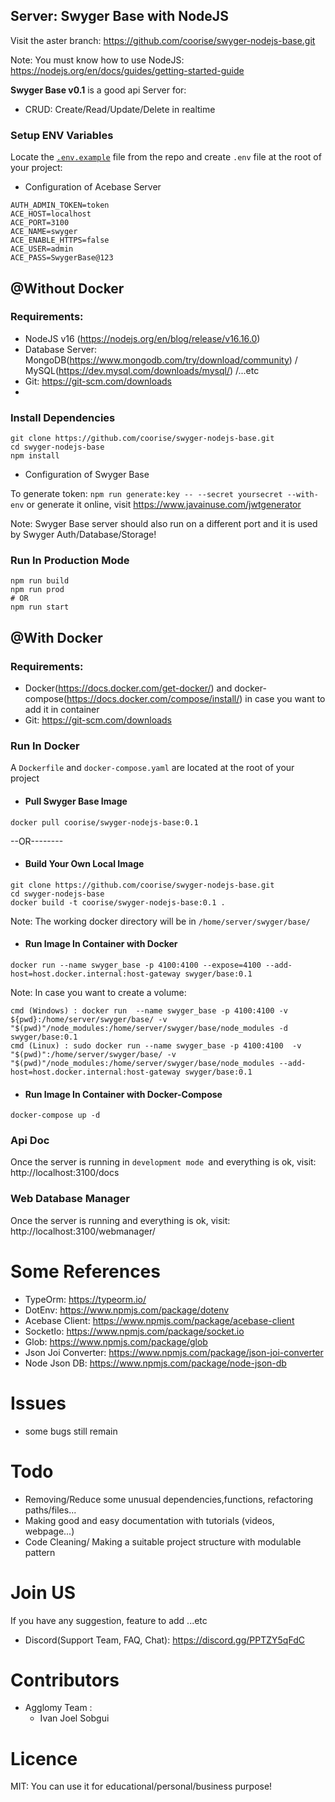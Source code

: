 ## Server: Swyger Base with NodeJS

Visit the aster branch: https://github.com/coorise/swyger-nodejs-base.git


Note: You must know how to use NodeJS: https://nodejs.org/en/docs/guides/getting-started-guide

**Swyger Base v0.1** is a good api Server for:
- CRUD: Create/Read/Update/Delete in realtime

### Setup ENV Variables
Locate the <a href="https://github.com/coorise/swyger-nodejs-base/blob/master/.env.example">``.env.example``</a> file from the repo and create ``.env`` file at the root of your project:
- Configuration of Acebase Server
```
AUTH_ADMIN_TOKEN=token 
ACE_HOST=localhost
ACE_PORT=3100
ACE_NAME=swyger
ACE_ENABLE_HTTPS=false
ACE_USER=admin
ACE_PASS=SwygerBase@123
```
## @Without Docker
### Requirements:
- NodeJS v16 (https://nodejs.org/en/blog/release/v16.16.0)
- Database Server: MongoDB(https://www.mongodb.com/try/download/community) / MySQL(https://dev.mysql.com/downloads/mysql/) /...etc
- Git: https://git-scm.com/downloads
- 
### Install Dependencies
```
git clone https://github.com/coorise/swyger-nodejs-base.git
cd swyger-nodejs-base
npm install
```

- Configuration of Swyger Base

To generate token: ``npm run generate:key -- --secret yoursecret --with-env`` or generate it online, visit https://www.javainuse.com/jwtgenerator

Note: Swyger Base server should also run on a different port and it is used by Swyger Auth/Database/Storage!

### Run In Production Mode
```
npm run build
npm run prod
# OR
npm run start
```
##  @With Docker
### Requirements:
- Docker(https://docs.docker.com/get-docker/) and docker-compose(https://docs.docker.com/compose/install/) in case you want to add it in container
- Git: https://git-scm.com/downloads
### Run In Docker

A ``Dockerfile`` and ``docker-compose.yaml`` are located at the root of your project
- #### Pull Swyger Base Image
```
docker pull coorise/swyger-nodejs-base:0.1
```
--OR--------
- #### Build Your Own Local Image
```
git clone https://github.com/coorise/swyger-nodejs-base.git
cd swyger-nodejs-base
docker build -t coorise/swyger-nodejs-base:0.1 .
```
Note: The working docker directory will be in ``/home/server/swyger/base/``
- #### Run Image In Container with Docker
```
docker run --name swyger_base -p 4100:4100 --expose=4100 --add-host=host.docker.internal:host-gateway swyger/base:0.1
```
Note: In case you want to create a volume:
```
cmd (Windows) : docker run  --name swyger_base -p 4100:4100 -v ${pwd}:/home/server/swyger/base/ -v "$(pwd)"/node_modules:/home/server/swyger/base/node_modules -d swyger/base:0.1
cmd (Linux) : sudo docker run --name swyger_base -p 4100:4100  -v "$(pwd)":/home/server/swyger/base/ -v "$(pwd)"/node_modules:/home/server/swyger/base/node_modules --add-host=host.docker.internal:host-gateway swyger/base:0.1
```
- #### Run Image In Container with Docker-Compose
```
docker-compose up -d
```

### Api Doc

Once the server is running in ``development mode ``and everything is ok, visit: http://localhost:3100/docs
### Web Database Manager

Once the server is running and everything is ok, visit: http://localhost:3100/webmanager/



# Some References
- TypeOrm: https://typeorm.io/
- DotEnv: https://www.npmjs.com/package/dotenv
- Acebase Client: https://www.npmjs.com/package/acebase-client
- SocketIo: https://www.npmjs.com/package/socket.io
- Glob: https://www.npmjs.com/package/glob
- Json Joi Converter: https://www.npmjs.com/package/json-joi-converter
- Node Json DB: https://www.npmjs.com/package/node-json-db

# Issues
- some bugs still remain
# Todo
- Removing/Reduce some unusual dependencies,functions, refactoring paths/files...
- Making good and easy documentation with tutorials (videos, webpage...)
- Code Cleaning/ Making a suitable project structure with modulable pattern
# Join US
If you have any suggestion, feature to add ...etc
- Discord(Support Team, FAQ, Chat): https://discord.gg/PPTZY5qFdC

# Contributors
- Agglomy Team :
    - Ivan Joel Sobgui
# Licence

MIT: You can use it for educational/personal/business purpose!


